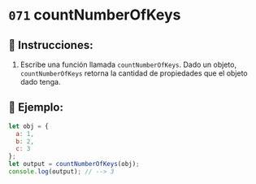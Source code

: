 # `071` countNumberOfKeys

## 📝 Instrucciones:

1. Escribe una función llamada `countNumberOfKeys`. Dado un objeto, `countNumberOfKeys` retorna la cantidad de propiedades que el objeto dado tenga.

## 📎 Ejemplo:

```Javascript
let obj = {
  a: 1,
  b: 2,
  c: 3
};
let output = countNumberOfKeys(obj);
console.log(output); // --> 3
```
